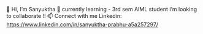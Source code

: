 👋 Hi, I’m Sanyuktha
 🌱 currently learning - 3rd sem AIML student
  I’m looking to collaborate !!
 📫 Connect with me
     Linkedin: https://www.linkedin.com/in/sanyuktha-prabhu-a5a257297/
 
 

<!---
SanyukthaPrabhu/SanyukthaPrabhu is a ✨ special ✨ repository because its `README.md` (this file) appears on your GitHub profile.
You can click the Preview link to take a look at your changes.
--->
